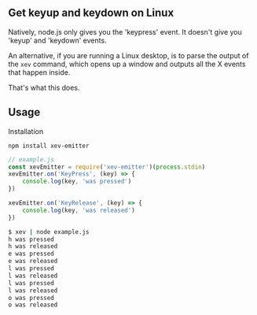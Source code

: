 ## Get keyup and keydown on Linux
Natively, node.js only gives you the 'keypress' event. It doesn't give you 'keyup' and 'keydown' events.

An alternative, if you are running a Linux desktop, is to parse the output of the `xev` command, which opens up a window and outputs all the X events that happen inside.

That's what this does.

## Usage

Installation
```
npm install xev-emitter
```

```javascript
// example.js
const xevEmitter = require('xev-emitter')(process.stdin)
xevEmitter.on('KeyPress', (key) => {
    console.log(key, 'was pressed')
})

xevEmitter.on('KeyRelease', (key) => {
    console.log(key, 'was released')
})
```

```sh
$ xev | node example.js
h was pressed
h was released
e was pressed
e was released
l was pressed
l was released
l was pressed
l was released
o was pressed
o was released
```

